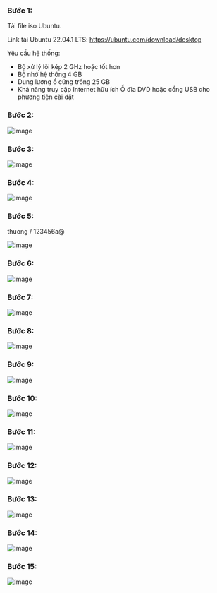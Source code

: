### Bước 1: 

Tải file iso Ubuntu.

Link tải Ubuntu 22.04.1 LTS: https://ubuntu.com/download/desktop

Yêu cầu hệ thống:

- Bộ xử lý lõi kép 2 GHz hoặc tốt hơn 
- Bộ nhớ hệ thống 4 GB 
- Dung lượng ổ cứng trống 25 GB 
- Khả năng truy cập Internet hữu ích Ổ đĩa DVD hoặc cổng USB cho phương tiện cài đặt

### Bước 2: 

![image](https://user-images.githubusercontent.com/111716161/187169986-fb8eeb06-5c42-4c5c-854b-6c729ebef3f0.png)

### Bước 3:

![image](https://user-images.githubusercontent.com/111716161/187170052-b0d14833-2231-49a0-99f5-9db04ef62eb0.png)

### Bước 4:

![image](https://user-images.githubusercontent.com/111716161/187170103-c8a83d25-315d-41ee-a1e5-f7e191c0284f.png)

### Bước 5:
thuong / 123456a@

![image](https://user-images.githubusercontent.com/111716161/187170220-559911ef-6c3e-4d50-b440-154961e1145f.png)

### Bước 6:

![image](https://user-images.githubusercontent.com/111716161/187170475-5653ecfe-819b-4f6f-84e8-2d9d7e0936ef.png)

### Bước 7: 

![image](https://user-images.githubusercontent.com/111716161/187170507-62dbfd55-3be0-442c-97e6-95a5061c1b23.png)

### Bước 8:

![image](https://user-images.githubusercontent.com/111716161/187170539-78bb4844-4a8e-4aea-9f3d-b6da6bb79dbb.png)

### Bước 9:

![image](https://user-images.githubusercontent.com/111716161/187170599-19164a1d-56f8-4af6-a745-eef085544b92.png)

### Bước 10:

![image](https://user-images.githubusercontent.com/111716161/187170631-e331163a-ceaa-4690-a8a5-b35a5b7047c2.png)

### Bước 11: 

![image](https://user-images.githubusercontent.com/111716161/187170686-b21771a1-e95d-4e0e-a68b-49f33775e970.png)

### Bước 12: 

![image](https://user-images.githubusercontent.com/111716161/187170716-6e1964f7-7a0e-4361-93a4-28bc4717d104.png)

### Bước 13:

![image](https://user-images.githubusercontent.com/111716161/187170773-b71d6d2f-6475-47bc-88d6-dd461896bf07.png)

### Bước 14:

![image](https://user-images.githubusercontent.com/111716161/187170807-d3fcf3b2-3c62-427c-9a33-910e52bf15c5.png)

### Bước 15:

![image](https://user-images.githubusercontent.com/111716161/187170846-db17bc92-7b15-411c-a959-b34be32a8e8b.png)

